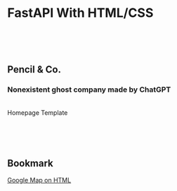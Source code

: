 # FastAPI With HTML/CSS
<br/><br/><br/>

## Pencil & Co.
### Nonexistent ghost company made by ChatGPT
<br>Homepage Template

<br/><br/><br/>

## Bookmark
[Google Map on HTML](https://ordinary-code.tistory.com/113)

<br/><br/><br/>
